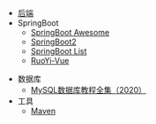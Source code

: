 * [后端](back/)
* SpringBoot
  * [SpringBoot Awesome](back/docs/springboot/SpringBoot-Awesome.md)
  * [SpringBoot2](back/docs/springboot/SpringBoot2.md)
  * [SpringBoot List](back/docs/springboot/SpringBoot-List.md)
  * [RuoYi-Vue](back/docs/springboot/RuoYi-Vue.md)

- 数据库
  - [MySQL数据库教程全集（2020）](back/docs/database/mysql2020.md)
- 工具
  - [Maven](back/docs/tools/maven.md)

